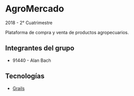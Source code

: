 AgroMercado
=================

2018 - 2° Cuatrimestre


Plataforma de compra y venta de productos agropecuarios.

## Integrantes del grupo

- 91440 - Alan Bach

## Tecnologías

- [Grails](http://grails.org/)
